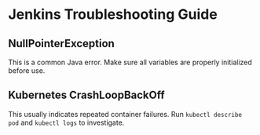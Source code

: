 # Jenkins Troubleshooting Guide

## NullPointerException
This is a common Java error. Make sure all variables are properly initialized before use.

## Kubernetes CrashLoopBackOff
This usually indicates repeated container failures. Run `kubectl describe pod` and `kubectl logs` to investigate.
